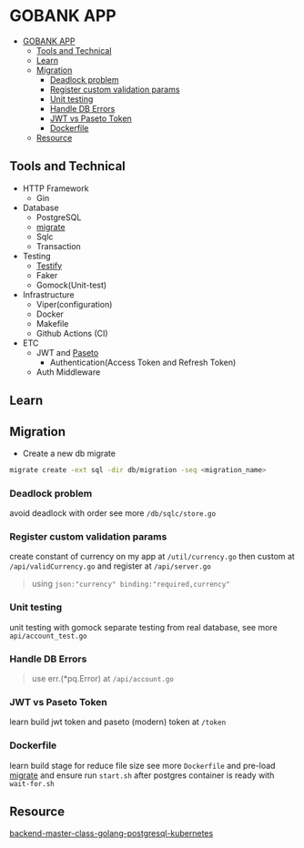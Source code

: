 # GOBANK APP

<!--toc:start-->

- [GOBANK APP](#gobank-app)
  - [Tools and Technical](#tools-and-technical)
  - [Learn](#learn)
  - [Migration](#migration)
    - [Deadlock problem](#deadlock-problem)
    - [Register custom validation params](#register-custom-validation-params)
    - [Unit testing](#unit-testing)
    - [Handle DB Errors](#handle-db-errors)
    - [JWT vs Paseto Token](#jwt-vs-paseto-token)
    - [Dockerfile](#dockerfile)
  - [Resource](#resource)

## Tools and Technical

- HTTP Framework
  - Gin
- Database
  - PostgreSQL
  - [migrate](https://github.com/golang-migrate/migrate)
  - Sqlc
  - Transaction
- Testing
  - [Testify](https://github.com/stretchr/testify)
  - Faker
  - Gomock(Unit-test)
- Infrastructure
  - Viper(configuration)
  - Docker
  - Makefile
  - Github Actions (CI)
- ETC
  - JWT and [Paseto](https://github.com/paragonie/paseto)
    - Authentication(Access Token and Refresh Token)
  - Auth Middleware

## Learn

## Migration

- Create a new db migrate

```bash
migrate create -ext sql -dir db/migration -seq <migration_name>
```

### Deadlock problem

avoid deadlock with order see more `/db/sqlc/store.go`

### Register custom validation params

create constant of currency on my app at `/util/currency.go` then custom at `/api/validCurrency.go`
and register at `/api/server.go`

> using `json:"currency" binding:"required,currency"`

### Unit testing

unit testing with gomock separate testing from real database, see more `api/account_test.go`

### Handle DB Errors

> use err.(\*pq.Error) at `/api/account.go`

### JWT vs Paseto Token

learn build jwt token and paseto (modern) token at `/token`

### Dockerfile

learn build stage for reduce file size see more `Dockerfile` and pre-load [migrate](https://github.com/golang-migrate/migrate) and ensure run `start.sh` after postgres container is ready with `wait-for.sh`

## Resource

[backend-master-class-golang-postgresql-kubernetes](https://www.udemy.com/course/backend-master-class-golang-postgresql-kubernetes/)
